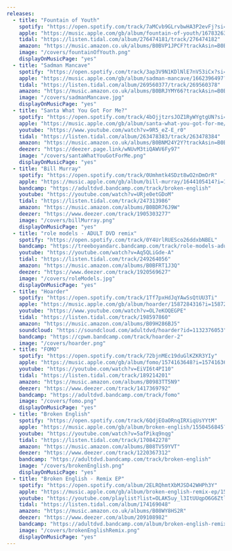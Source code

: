 ```yaml
---
releases:
  - title: "Fountain of Youth"
    spotify: "https://open.spotify.com/track/7aMCvb9GLrvbwHA3P2evFj?si=de3b906e4fed40a3"
    apple: "https://music.apple.com/gb/album/fountain-of-youth/1678326386?i=1678326387"
    tidal: "https://listen.tidal.com/album/276474181/track/276474182"
    amazon: "https://music.amazon.co.uk/albums/B0BVP1JPCF?trackAsin=B0BVPTKMYY"
    image: "/covers/fountainOfYouth.png"
    displayOnMusicPage: "yes"
  - title: "Sadman Mancave"
    spotify: "https://open.spotify.com/track/3ap3V9N1KDlNlE7nV53iCx?si=8783ef5393f34e0d"
    apple: "https://music.apple.com/gb/album/sadman-mancave/1662396497?i=1662396498"
    tidal: "https://listen.tidal.com/album/269560377/track/269560378"
    amazon: "https://music.amazon.co.uk/albums/B0BRJYMY66?trackAsin=B0BRJYP213"
    image: "/covers/sadmanMancave.jpg"
    displayOnMusicPage: "yes"
  - title: "Santa What You Got For Me?"
    spotify: "https://open.spotify.com/track/4bOjjtzrsJOZ1RyWYgtgUN?si=a9047bb56a13447d"
    apple: "https://music.apple.com/gb/album/santa-what-you-got-for-me/1657072793?i=1657072794"
    youtube: "https://www.youtube.com/watch?v=9R5_eZ-E_r0"
    tidal: "https://listen.tidal.com/album/263478383/track/263478384"
    amazon: "https://music.amazon.co.uk/albums/B0BNM24Y2Y?trackAsin=B0BNLZPMQL"
    deezer: "https://deezer.page.link/wNUvM3tiQAWV6Fy97"
    image: "/covers/santaWhatYouGotForMe.png"
    displayOnMusicPage: "yes"
  - title: "Bill Murray"
    spotify: "https://open.spotify.com/track/0Umhmtk4SDzt8wO2nDmOrR"
    apple: "https://music.apple.com/gb/album/bill-murray/1644105414?i=1644105415&app=music"
    bandcamp: "https://adultdvd.bandcamp.com/track/broken-english"
    youtube: "https://youtube.com/watch?v=URje0etGDoM"
    tidal: "https://listen.tidal.com/track/247313986"
    amazon: "https://music.amazon.com/albums/B0BDR76J9W"
    deezer: "https://www.deezer.com/track/1905303277"
    image: "/covers/billMurray.png"
    displayOnMusicPage: "yes"
  - title: "role models - ADULT DVD remix"
    spotify: "https://open.spotify.com/track/0Y4UrlRUESco26ddxbNBEL"
    bandcamp: "https://treeboyandarc.bandcamp.com/track/role-models-adult-dvd-remix"
    youtube: "https://youtube.com/watch?v=Aq5QLiGde-A"
    tidal: "https://listen.tidal.com/track/249264056"
    amazon: "https://music.amazon.com/albums/B0BFRT1J3Q"
    deezer: "https://www.deezer.com/track/1920569627"
    image: "/covers/roleModels.jpg"
    displayOnMusicPage: "yes"
  - title: "Hoarder"
    spotify: "https://open.spotify.com/track/1Tf7pxHdJqYAwSsQtUU3Ti"
    apple: "https://music.apple.com/gb/album/hoarder/1587284316?i=1587284317&app=music"
    youtube: "https://www.youtube.com/watch?v=OL7eKOQEGPE"
    tidal: "https://listen.tidal.com/track/198597860"
    amazon: "https://music.amazon.com/albums/B09H286BJ5"
    soundcloud: "https://soundcloud.com/adultdvd/hoarder?id=1132376053"
    bandcamp: "https://cpwm.bandcamp.com/track/hoarder-2"
    image: "/covers/hoarder.png"
  - title: "FOMO"
    spotify: "https://open.spotify.com/track/72bjnMEc19duGlKZKR3YIy"
    apple: "https://music.apple.com/gb/album/fomo/1574163648?i=1574163649&app=music"
    youtube: "https://youtube.com/watch?v=EiVI6t4PI10"
    tidal: "https://listen.tidal.com/track/189214201"
    amazon: "https://music.amazon.com/albums/B0983TT5N9"
    deezer: "https://www.deezer.com/track/1417369792"
    bandcamp: "https://adultdvd.bandcamp.com/track/fomo"
    image: "/covers/fomo.png"
    displayOnMusicPage: "yes"
  - title: "Broken English"
    spotify: "https://open.spotify.com/track/6QdjEOaORnqIRXiqUsYYtM"
    apple: "https://music.apple.com/gb/album/broken-english/1550456845?i=1550456846&app=music"
    youtube: "https://youtube.com/watch?v=5afPikq9nqg"
    tidal: "https://listen.tidal.com/track/170842278"
    amazon: "https://music.amazon.com/albums/B08TV59YVT"
    deezer: "https://www.deezer.com/track/1220367312"
    bandcamp: "https://adultdvd.bandcamp.com/track/broken-english"
    image: "/covers/brokenEnglish.png"
    displayOnMusicPage: "yes"
  - title: "Broken English - Remix EP"
    spotify: "https://open.spotify.com/album/2ELRQhmtXbMJSD42WHPh3Y"
    apple: "https://music.apple.com/gb/album/broken-english-remix-ep/1554518308?app=music"
    youtube: "https://youtube.com/playlist?list=OLAK5uy_l3ItUUqpO6G6ZtlpQPhnM25RkHJAbWT2g"
    tidal: "https://listen.tidal.com/album/174169048"
    amazon: "https://music.amazon.co.uk/albums/B08WY8HS2R"
    deezer: "https://www.deezer.com/album/209108982"
    bandcamp: "https://adultdvd.bandcamp.com/album/broken-english-remix-ep"
    image: "/covers/brokenEnglishRemix.png"
    displayOnMusicPage: "yes"
---
```

